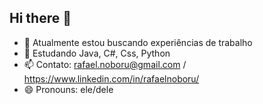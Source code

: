 ## Hi there 👋

- 🔭 Atualmente estou buscando experiências de trabalho
- 🌱 Estudando Java, C#, Css, Python
- 📫 Contato: rafael.noboru@gmail.com / https://www.linkedin.com/in/rafaelnoboru/
- 😄 Pronouns: ele/dele
